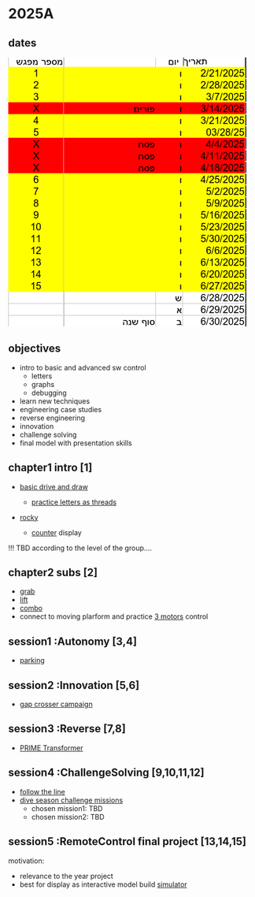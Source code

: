 # 2025A

## dates

![alt text](image-1.png)

## objectives
* intro to basic and advanced sw control   
    * letters
    * graphs
    * debugging
* learn new techniques
* engineering case studies
* reverse engineering
* innovation
* challenge solving
* final model with presentation skills



## chapter1 intro [1]
* [basic drive and draw](../202_driving/0_draw/readme.md)
    * [practice letters as threads](..//101_basic/2_logic/lettersAsThreads.md)
    
* [rocky](../102_introBuilds/rocky/readme.md)
    * [counter](../101_basic/1_controllers/barCounter.md) display

!!!   TBD  according to the level of the group....

## chapter2 subs  [2]
* [grab](../200_subs/1_spikeGrab/readme.md)
* [lift](../200_subs/2_spikeFift/readme.md)
* [combo](https://docs.google.com/document/d/1E3PWDgcbX66xTZkQUixwI9yYMk-AUDfZHDM14jXDcPg/edit?usp=sharing)
* connect to moving plarform and practice [3 motors](../101_basic/5_motors/readme.md) 
control

## session1 :Autonomy   [3,4]
* [parking](../202_driving/4_parking/readme.md)

## session2 :Innovation  [5,6]
* [gap crosser campaign](../500_campaign/gapCrosser/readme.md)

## session3 :Reverse    [7,8]
* [PRIME Transformer](../501_transformers/atlabTransf/readme.md)

## session4 :ChallengeSolving   [9,10,11,12]
* [follow the line](../202_driving/3_lineFollowing/readme.md)
* [dive season challenge missions](https://www.youtube.com/watch?v=0cGKG0Q828s)
    * chosen mission1:  TBD
    * chosen mission2:  TBD

## session5 :RemoteControl final project [13,14,15]
motivation:
* relevance to the year project
* best for display as interactive model
build [simulator](../502_advanced/shuttleSimulator/readme.md)

